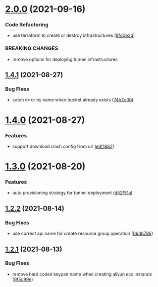# [2.0.0](https://github.com/zhifanz/fanqiang/compare/v1.4.1...v2.0.0) (2021-09-16)


### Code Refactoring

* use terraform to create or destroy infrastructures ([8fd0e2d](https://github.com/zhifanz/fanqiang/commit/8fd0e2d0ace10a2c761e2d489677990458a1c4e0))


### BREAKING CHANGES

* remove options for deploying tunnel infrastructures

## [1.4.1](https://github.com/zhifanz/fanqiang/compare/v1.4.0...v1.4.1) (2021-08-27)


### Bug Fixes

* catch error by name when bucket already exists ([74b2c0b](https://github.com/zhifanz/fanqiang/commit/74b2c0b64514655b38a9252408e5284a19a18c4e))

# [1.4.0](https://github.com/zhifanz/fanqiang/compare/v1.3.0...v1.4.0) (2021-08-27)


### Features

* support download clash config from url ([e3f1882](https://github.com/zhifanz/fanqiang/commit/e3f18823963404cefb6be79e7ff0613ebcd2911d))

# [1.3.0](https://github.com/zhifanz/fanqiang/compare/v1.2.2...v1.3.0) (2021-08-20)


### Features

* auto provisioning strategy for tunnel deployment ([d52f51a](https://github.com/zhifanz/fanqiang/commit/d52f51a21f5108ef19c28524a63db37e03bf08a2))

## [1.2.2](https://github.com/zhifanz/fanqiang/compare/v1.2.1...v1.2.2) (2021-08-14)


### Bug Fixes

* use correct api name for create resource group operation ([06db786](https://github.com/zhifanz/fanqiang/commit/06db786035ca9c11bde4a331c73e5d35d934cef7))

## [1.2.1](https://github.com/zhifanz/fanqiang/compare/v1.2.0...v1.2.1) (2021-08-13)


### Bug Fixes

* remove hard coded keypair name when creating aliyun ecs instance ([9f5c89e](https://github.com/zhifanz/fanqiang/commit/9f5c89eb86e66be0b5eb23ed906b514a4be98661))
